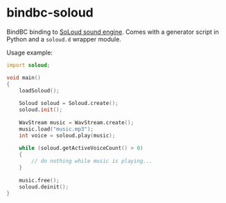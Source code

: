 # bindbc-soloud
BindBC binding to [SoLoud sound engine](https://github.com/jarikomppa/soloud). Comes with a generator script in Python and a `soloud.d` wrapper module.

Usage example:
```d
import soloud;

void main()
{
    loadSoloud();
    
    Soloud soloud = Soloud.create();
    soloud.init();
    
    WavStream music = WavStream.create();
    music.load("music.mp3");
    int voice = soloud.play(music);
    
    while (soloud.getActiveVoiceCount() > 0)
    {
        // do nothing while music is playing...
    }
    
    music.free();
    soloud.deinit();
}
```
